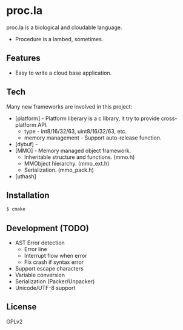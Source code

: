 # proc.la

proc.la is a biological and cloudable language.

  - Procedure is a lambed, sometimes.

## Features

  - Easy to write a cloud base application.

## Tech

Many new frameworks are involved in this project:

* [platform] - Platform liberary is a c library, it try to provide cross-platform API.
  * type - int8/16/32/63, uint8/16/32/63, etc.
  * memory management - Support auto-release function. 
* [dybuf] - 
* [MMO] - Memory managed object framework.
    * Inheritable structure and functions. (mmo.h)
    * MMObject hierarchy. (mmo_ext.h)
    * Serialization. (mmo_pack.h)
* [uthash]

## Installation


```sh
$ cmake
```

## Development (TODO)

* AST Error detection
  * Error line
  * Interrupt flow when error
  * Fix crash if syntax error
* Support escape characters
* Variable conversion
* Serialization (Packer/Unpacker)
* Unicode/UTF-8 support

## License
GPLv2


